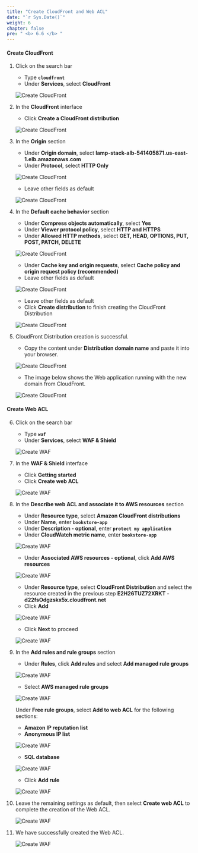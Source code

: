 ```yaml
---
title: "Create CloudFront and Web ACL"
date: "`r Sys.Date()`"
weight: 6
chapter: false
pre: " <b> 6.6 </b> "
---
```


#### Create CloudFront

1. Click on the search bar

   - Type **`cloudfront`**
   - Under **Services**, select **CloudFront**

   ![Create CloudFront](/workshop1-FCJ2024/images/6-DeployApplication/6.6-CreateCloudFrontandWAF/0001-createcloudfront.png?featherlight=false&width=90pc)

2. In the **CloudFront** interface

   - Click **Create a CloudFront distribution**

   ![Create CloudFront](/workshop1-FCJ2024/images/6-DeployApplication/6.6-CreateCloudFrontandWAF/0002-createcloudfront.png?featherlight=false&width=90pc)

3. In the **Origin** section

   - Under **Origin domain**, select **lamp-stack-alb-541405871.us-east-1.elb.amazonaws.com**
   - Under **Protocol**, select **HTTP Only**

   ![Create CloudFront](/workshop1-FCJ2024/images/6-DeployApplication/6.6-CreateCloudFrontandWAF/0003-createcloudfront.png?featherlight=false&width=90pc)

   - Leave other fields as default

   ![Create CloudFront](/workshop1-FCJ2024/images/6-DeployApplication/6.6-CreateCloudFrontandWAF/0004-createcloudfront.png?featherlight=false&width=90pc)

4. In the **Default cache behavior** section

   - Under **Compress objects automatically**, select **Yes**
   - Under **Viewer protocol policy**, select **HTTP and HTTPS**
   - Under **Allowed HTTP methods**, select **GET, HEAD, OPTIONS, PUT, POST, PATCH, DELETE**

   ![Create CloudFront](/workshop1-FCJ2024/images/6-DeployApplication/6.6-CreateCloudFrontandWAF/0005-createcloudfront.png?featherlight=false&width=90pc)

   - Under **Cache key and origin requests**, select **Cache policy and origin request policy (recommended)**
   - Leave other fields as default

   ![Create CloudFront](/workshop1-FCJ2024/images/6-DeployApplication/6.6-CreateCloudFrontandWAF/0006-createcloudfront.png?featherlight=false&width=90pc)

   - Leave other fields as default
   - Click **Create distribution** to finish creating the CloudFront Distribution

   ![Create CloudFront](/workshop1-FCJ2024/images/6-DeployApplication/6.6-CreateCloudFrontandWAF/0007-createcloudfront.png?featherlight=false&width=90pc)

5. CloudFront Distribution creation is successful.

   - Copy the content under **Distribution domain name** and paste it into your browser.

   ![Create CloudFront](/workshop1-FCJ2024/images/6-DeployApplication/6.6-CreateCloudFrontandWAF/0008-createcloudfront.png?featherlight=false&width=90pc)

   - The image below shows the Web application running with the new domain from CloudFront.

   ![Create CloudFront](/workshop1-FCJ2024/images/6-DeployApplication/6.6-CreateCloudFrontandWAF/0009-createcloudfront.png?featherlight=false&width=90pc)

#### Create Web ACL

6. Click on the search bar

   - Type **`waf`**
   - Under **Services**, select **WAF & Shield**

   ![Create WAF](/workshop1-FCJ2024/images/6-DeployApplication/6.6-CreateCloudFrontandWAF/0001-createwaf.png?featherlight=false&width=90pc)

7. In the **WAF & Shield** interface

   - Click **Getting started**
   - Click **Create web ACL**

   ![Create WAF](/workshop1-FCJ2024/images/6-DeployApplication/6.6-CreateCloudFrontandWAF/0002-createwaf.png?featherlight=false&width=90pc)

8. In the **Describe web ACL and associate it to AWS resources** section

   - Under **Resource type**, select **Amazon CloudFront distributions**
   - Under **Name**, enter **`bookstore-app`**
   - Under **Description - optional**, enter **`protect my application`**
   - Under **CloudWatch metric name**, enter **`bookstore-app`**

   ![Create WAF](/workshop1-FCJ2024/images/6-DeployApplication/6.6-CreateCloudFrontandWAF/0003-createwaf.png?featherlight=false&width=90pc)

   - Under **Associated AWS resources - optional**, click **Add AWS resources**

   ![Create WAF](/workshop1-FCJ2024/images/6-DeployApplication/6.6-CreateCloudFrontandWAF/0004-createwaf.png?featherlight=false&width=90pc)

   - Under **Resource type**, select **CloudFront Distribution** and select the resource created in the previous step **E2H26TUZ72XRKT - d22fsOdgzskx5x.cloudfront.net**
   - Click **Add**

   ![Create WAF](/workshop1-FCJ2024/images/6-DeployApplication/6.6-CreateCloudFrontandWAF/0005-createwaf.png?featherlight=false&width=90pc)

   - Click **Next** to proceed

   ![Create WAF](/workshop1-FCJ2024/images/6-DeployApplication/6.6-CreateCloudFrontandWAF/0006-createwaf.png?featherlight=false&width=90pc)

9. In the **Add rules and rule groups** section

   - Under **Rules**, click **Add rules** and select **Add managed rule groups**

   ![Create WAF](/workshop1-FCJ2024/images/6-DeployApplication/6.6-CreateCloudFrontandWAF/0007-createwaf.png?featherlight=false&width=90pc)

   - Select **AWS managed rule groups**

   ![Create WAF](/workshop1-FCJ2024/images/6-DeployApplication/6.6-CreateCloudFrontandWAF/0008-createwaf.png?featherlight=false&width=90pc)

   Under **Free rule groups**, select **Add to web ACL** for the following sections:

   - **Amazon IP reputation list**
   - **Anonymous IP list**

   ![Create WAF](/workshop1-FCJ2024/images/6-DeployApplication/6.6-CreateCloudFrontandWAF/0009-createwaf.png?featherlight=false&width=90pc)

   - **SQL database**

   ![Create WAF](/workshop1-FCJ2024/images/6-DeployApplication/6.6-CreateCloudFrontandWAF/0010-createwaf.png?featherlight=false&width=90pc)

   - Click **Add rule**

   ![Create WAF](/workshop1-FCJ2024/images/6-DeployApplication/6.6-CreateCloudFrontandWAF/0011-createwaf.png?featherlight=false&width=90pc)

10. Leave the remaining settings as default, then select **Create web ACL** to complete the creation of the Web ACL.

    ![Create WAF](/workshop1-FCJ2024/images/6-DeployApplication/6.6-CreateCloudFrontandWAF/0014-createwaf.png?featherlight=false&width=90pc)

11. We have successfully created the Web ACL.

    ![Create WAF](/workshop1-FCJ2024/images/6-DeployApplication/6.6-CreateCloudFrontandWAF/0015-createwaf.png?featherlight=false&width=90pc)
